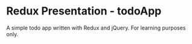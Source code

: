 # Redux Presentation - todoApp
A simple todo app written with Redux and jQuery.
For learning purposes only.